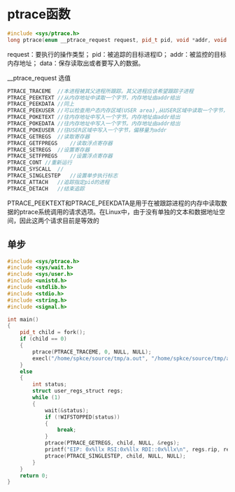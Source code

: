 # ptrace函数

```c++
#include <sys/ptrace.h>       
long ptrace(enum __ptrace_request request, pid_t pid, void *addr, void *data);
```

request：要执行的操作类型；
pid：被追踪的目标进程ID；
addr：被监控的目标内存地址；
data：保存读取出或者要写入的数据。


__ptrace_request 选值
```c++
PTRACE_TRACEME	//本进程被其父进程所跟踪。其父进程应该希望跟踪子进程
PTRACE_PEEKTEXT	//从内存地址中读取一个字节，内存地址由addr给出
PTRACE_PEEKDATA	//同上
PTRACE_PEEKUSER	//可以检查用户态内存区域(USER area),从USER区域中读取一个字节，偏移量为addr
PTRACE_POKETEXT	//往内存地址中写入一个字节。内存地址由addr给出
PTRACE_POKEDATA	//往内存地址中写入一个字节。内存地址由addr给出
PTRACE_POKEUSER	//往USER区域中写入一个字节，偏移量为addr
PTRACE_GETREGS	//读取寄存器
PTRACE_GETFPREGS	//读取浮点寄存器
PTRACE_SETREGS	//设置寄存器
PTRACE_SETFPREGS	//设置浮点寄存器
PTRACE_CONT	//重新运行
PTRACE_SYSCALL	//
PTRACE_SINGLESTEP	//设置单步执行标志
PTRACE_ATTACH	//追踪指定pid的进程
PTRACE_DETACH	//结束追踪
```

PTRACE_PEEKTEXT和PTRACE_PEEKDATA是用于在被跟踪进程的内存中读取数据的ptrace系统调用的请求选项。在Linux中，由于没有单独的文本和数据地址空间，因此这两个请求目前是等效的


## 单步
```c++
#include <sys/ptrace.h>
#include <sys/wait.h>
#include <sys/user.h>
#include <unistd.h>
#include <stdlib.h>
#include <stdio.h>
#include <string.h>
#include <signal.h>

int main()
{
	pid_t child = fork();
	if (child == 0)
	{
		ptrace(PTRACE_TRACEME, 0, NULL, NULL);
		execl("/home/spkce/source/tmp/a.out", "/home/spkce/source/tmp/a.out", NULL);
	}
	else
	{
		int status;
		struct user_regs_struct regs;
		while (1)
		{
			wait(&status);
			if (!WIFSTOPPED(status))
			{
				break;
			}
			ptrace(PTRACE_GETREGS, child, NULL, &regs);
			printf("EIP: 0x%llx RSI:0x%llx RDI::0x%llx\n", regs.rip, regs.rsi, regs.rdi);
			ptrace(PTRACE_SINGLESTEP, child, NULL, NULL);
		}
	}
	return 0;
}
```